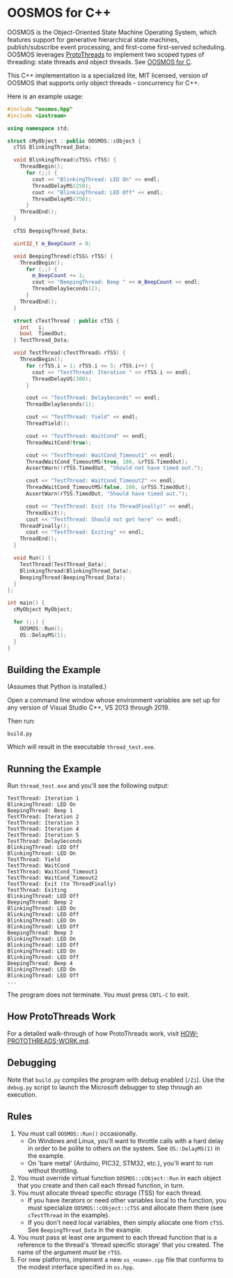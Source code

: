 # OOSMOS for C++

OOSMOS is the Object-Oriented State Machine Operating System, which features support for generative hierarchical state machines, publish/subscribe event processing, and first-come first-served scheduling.  OOSMOS leverages [ProtoThreads](http://dunkels.com/adam/pt/) to implement two scoped types of threading: state threads and object threads. See [OOSMOS for C](https://www.oosmos.com).

This C++ implementation is a specialized lite, MIT licensed, version of OOSMOS that supports only object threads - concurrency for C++.

Here is an example usage:

```cpp
#include "oosmos.hpp"
#include <iostream>

using namespace std;

struct cMyObject : public OOSMOS::cObject {
  cTSS BlinkingThread_Data;

  void BlinkingThread(cTSS& rTSS) {
    ThreadBegin();
      for (;;) {
        cout << "BlinkingThread: LED On" << endl;
        ThreadDelayMS(250);
        cout << "BlinkingThread: LED Off" << endl;
        ThreadDelayMS(750);
      }
    ThreadEnd();
  }

  cTSS BeepingThread_Data;

  uint32_t m_BeepCount = 0;

  void BeepingThread(cTSS& rTSS) {
    ThreadBegin();
      for (;;) {
        m_BeepCount += 1;
        cout << "BeepingThread: Beep " << m_BeepCount << endl;
        ThreadDelaySeconds(2);
      }
    ThreadEnd();
  }

  struct cTestThread : public cTSS {
    int   i;
    bool  TimedOut;
  } TestThread_Data;

  void TestThread(cTestThread& rTSS) {
    ThreadBegin();
      for (rTSS.i = 1; rTSS.i <= 5; rTSS.i++) {
        cout << "TestThread: Iteration " << rTSS.i << endl;
        ThreadDelayUS(300);
      }

      cout << "TestThread: DelaySeconds" << endl;
      ThreadDelaySeconds(1);

      cout << "TestThread: Yield" << endl;
      ThreadYield();

      cout << "TestThread: WaitCond" << endl;
      ThreadWaitCond(true);

      cout << "TestThread: WaitCond_Timeout1" << endl;
      ThreadWaitCond_TimeoutMS(true, 100, &rTSS.TimedOut);
      AssertWarn(!rTSS.TimedOut, "Should not have timed out.");

      cout << "TestThread: WaitCond_Timeout2" << endl;
      ThreadWaitCond_TimeoutMS(false, 100, &rTSS.TimedOut);
      AssertWarn(rTSS.TimedOut, "Should have timed out.");

      cout << "TestThread: Exit (to ThreadFinally)" << endl;
      ThreadExit();
      cout << "TestThread: Should not get here" << endl;
    ThreadFinally();
      cout << "TestThread: Exiting" << endl;
    ThreadEnd();
  }

  void Run() {
    TestThread(TestThread_Data);
    BlinkingThread(BlinkingThread_Data);
    BeepingThread(BeepingThread_Data);
  }
};

int main() {
  cMyObject MyObject;

  for (;;) {
    OOSMOS::Run();
    OS::DelayMS(1);
  }
}
```

## Building the Example

(Assumes that Python is installed.)

Open a command line window whose environment variables are set up for any version of Visual Studio C++, VS 2013 through 2019.

Then run:

```text
build.py
```

Which will result in the executable `thread_test.exe`.

## Running the Example

Run `thread_test.exe` and you'll see the following output:

```text
TestThread: Iteration 1
BlinkingThread: LED On
BeepingThread: Beep 1
TestThread: Iteration 2
TestThread: Iteration 3
TestThread: Iteration 4
TestThread: Iteration 5
TestThread: DelaySeconds
BlinkingThread: LED Off
BlinkingThread: LED On
TestThread: Yield
TestThread: WaitCond
TestThread: WaitCond_Timeout1
TestThread: WaitCond_Timeout2
TestThread: Exit (to ThreadFinally)
TestThread: Exiting
BlinkingThread: LED Off
BeepingThread: Beep 2
BlinkingThread: LED On
BlinkingThread: LED Off
BlinkingThread: LED On
BlinkingThread: LED Off
BeepingThread: Beep 3
BlinkingThread: LED On
BlinkingThread: LED Off
BlinkingThread: LED On
BlinkingThread: LED Off
BeepingThread: Beep 4
BlinkingThread: LED On
BlinkingThread: LED Off
...
```

The program does not terminate.  You must press `CNTL-C` to exit.

## How ProtoThreads Work

For a detailed walk-through of how ProtoThreads work, visit [HOW-PROTOTHREADS-WORK.md](HOW-PROTOTHREADS-WORK.md).

## Debugging

Note that `build.py` compiles the program with debug enabled (`/Zi`).  Use the `debug.py` script to launch the Microsoft debugger to step through an execution.

## Rules

1. You must call `OOSMOS::Run()` occasionally.
   * On Windows and Linux, you'll want to throttle calls with a hard delay in order to be polite to others on the system. See `OS::DelayMS(1)` in the example.
   * On 'bare metal' (Arduino, PIC32, STM32, etc.), you'll want to run without throttling.
2. You must override virtual function `OOSMOS::cObject::Run` in each object that you create and then call each thread function, in turn.
3. You must allocate thread specific storage (TSS) for each thread.
   * If you have iterators or need other variables local to the function, you must specialize `OOSMOS::cObject::cTSS` and allocate them there (see `cTestThread` in the example).
   * If you don't need local variables, then simply allocate one from `cTSS`. See `BeepingThread_Data` in the example.
4. You must pass at least one argument to each thread function that is a reference to the thread's 'thread specific storage' that you created.  The name of the argument _must_ be `rTSS`.
5. For new platforms, implement a new `os_<name>.cpp` file that conforms to the modest interface specified in `os.hpp`.
